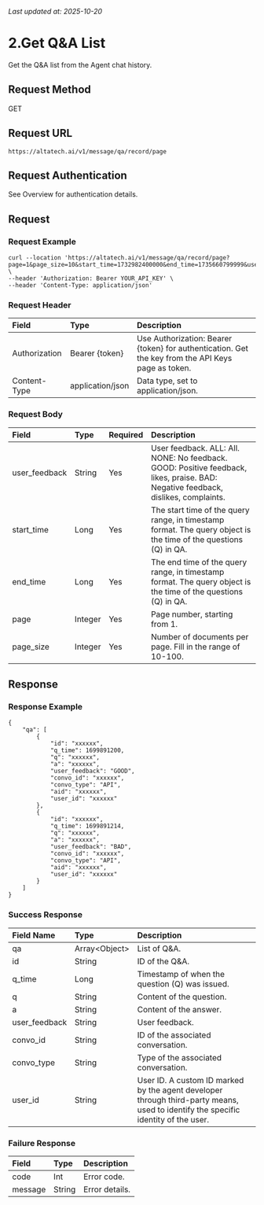 _Last updated at: 2025-10-20_

# **2.Get Q\&A List**

Get the Q\&A list from the Agent chat history.

## **Request Method**

GET

## **Request URL**

`https://altatech.ai/v1/message/qa/record/page`

## **Request Authentication**

See Overview for authentication details.

## **Request**

### **Request Example**

```
curl --location 'https://altatech.ai/v1/message/qa/record/page?page=1&page_size=10&start_time=1732982400000&end_time=1735660799999&user_feedback=ALL' \
--header 'Authorization: Bearer YOUR_API_KEY' \
--header 'Content-Type: application/json'
```

### **Request Header**

| Field | Type | Description |
| :---- | :---- | :---- |
| Authorization | Bearer {token} | Use Authorization: Bearer {token} for authentication. Get the key from the API Keys page as token. |
| Content-Type | application/json | Data type, set to application/json. |

### **Request Body**

| Field | Type | Required | Description |
| :---- | :---- | :---- | :---- |
| user\_feedback | String | Yes | User feedback. ALL: All. NONE: No feedback. GOOD: Positive feedback, likes, praise. BAD: Negative feedback, dislikes, complaints. |
| start\_time | Long | Yes | The start time of the query range, in timestamp format. The query object is the time of the questions (Q) in QA. |
| end\_time | Long | Yes | The end time of the query range, in timestamp format. The query object is the time of the questions (Q) in QA. |
| page | Integer | Yes | Page number, starting from 1\. |
| page\_size | Integer | Yes | Number of documents per page. Fill in the range of 10-100. |

## **Response**

### **Response Example**

```
{
    "qa": [
        {
            "id": "xxxxxx",
            "q_time": 1699891200,
            "q": "xxxxxx",
            "a": "xxxxxx",
            "user_feedback": "GOOD",
            "convo_id": "xxxxxx",
            "convo_type": "API",
            "aid": "xxxxxx",
            "user_id": "xxxxxx"
        },
        {
            "id": "xxxxxx",
            "q_time": 1699891214,
            "q": "xxxxxx",
            "a": "xxxxxx",
            "user_feedback": "BAD",
            "convo_id": "xxxxxx",
            "convo_type": "API",
            "aid": "xxxxxx",
            "user_id": "xxxxxx"
        }
    ]
}
```

### **Success Response**

| Field Name | Type | Description |
| :---- | :---- | :---- |
| qa | Array\<Object\> | List of Q\&A. |
| id | String | ID of the Q\&A. |
| q\_time | Long | Timestamp of when the question (Q) was issued. |
| q | String | Content of the question. |
| a | String | Content of the answer. |
| user\_feedback | String | User feedback. |
| convo\_id | String | ID of the associated conversation. |
| convo\_type | String | Type of the associated conversation. |
| user\_id | String | User ID. A custom ID marked by the agent developer through third-party means, used to identify the specific identity of the user. |

### **Failure Response**

| Field | Type | Description |
| :---- | :---- | :---- |
| code | Int | Error code. |
| message | String | Error details. |
